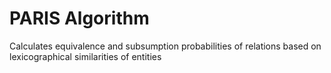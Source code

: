 # PARIS Algorithm #

Calculates equivalence and subsumption probabilities of relations based on lexicographical similarities of entities

